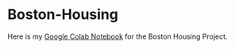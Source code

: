# Boston-Housing

 Here is my [Google Colab Notebook](https://colab.research.google.com/drive/1Jj_nhHMPrcZuMnJ0bdK75VbEzIyjic_q?usp=sharing) for the Boston Housing Project.